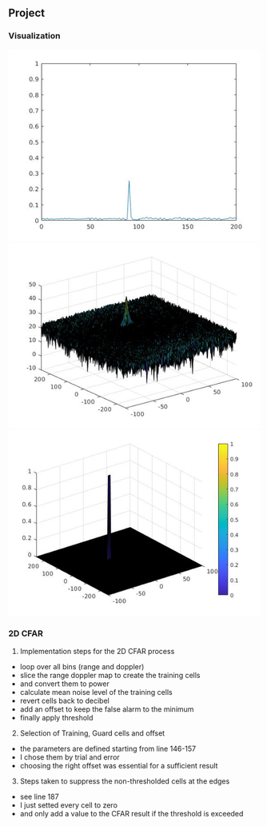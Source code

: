## Project

### Visualization

![1. FFT](1FFT.jpg)
![2. FFT](2FFT.jpg)
![2D CFAR](2D-CFAR.jpg)

### 2D CFAR
1. Implementation steps for the 2D CFAR process
- loop over all bins (range and doppler)
- slice the range doppler map to create the training cells
- and convert them to power
- calculate mean noise level of the training cells
- revert cells back to decibel
- add an offset to keep the false alarm to the minimum
- finally apply threshold

2. Selection of Training, Guard cells and offset
- the parameters are defined starting from line 146-157
- I chose them by trial and error
- choosing the right offset was essential for a sufficient result


3. Steps taken to suppress the non-thresholded cells at the edges
- see line 187
- I just setted every cell to zero
- and only add a value to the CFAR result if the threshold is exceeded
